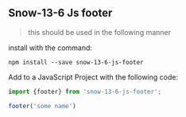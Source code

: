## Snow-13-6 Js footer

>this should be used in the following manner

install with the command:

```
npm install --save snow-13-6-js-footer
```

Add to a JavaScript Project with the following code:

```javascript
import {footer} from 'snow-13-6-js-footer';

footer('some name')
```
